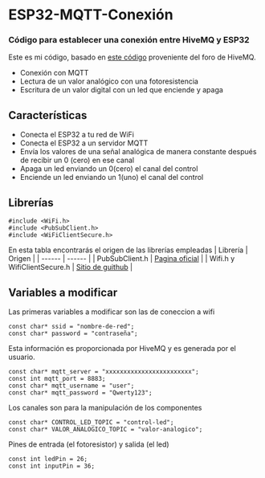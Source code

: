 # ESP32-MQTT-Conexión
### Código para establecer una conexión entre HiveMQ y ESP32
Este es mi código, basado en [este código](https://community.hivemq.com/t/hivemq-using-esp32-and-nodered/1291) proveniente del foro de HiveMQ.

- Conexión con MQTT
- Lectura de un valor analógico con una fotoresistencia
- Escritura de un valor digital con un led que enciende y apaga

## Características

- Conecta el ESP32 a tu red de WiFi
- Conecta el ESP32 a un servidor MQTT
- Envía los valores de una señal analógica de manera constante después de recibir un 0 (cero) en ese canal
- Apaga un led enviando un 0(cero) el canal del control
- Enciende un led enviando un 1(uno) el canal del control

## Librerías
```
#include <WiFi.h>
#include <PubSubClient.h>
#include <WiFiClientSecure.h>
```
En esta tabla encontrarás el origen de las librerías empleadas
| Librería | Origen |
| ------ | ------ |
| PubSubClient.h | [Pagina oficial](https://pubsubclient.knolleary.net/) |
| Wifi.h y WifiClientSecure.h | [Sitio de guithub](https://github.com/arduino-libraries/Arduino_ESP32_OTA) |

## Variables a modificar
Las primeras variables a modificar son las de coneccion a wifi
```
const char* ssid = "nombre-de-red";
const char* password = "contraseña";
```
Esta información es proporcionada por HiveMQ y es generada por el usuario.
```
const char* mqtt_server = "xxxxxxxxxxxxxxxxxxxxxxxx";
const int mqtt_port = 8883;
const char* mqtt_username = "user";
const char* mqtt_password = "Qwerty123";
```
Los canales son para la manipulación de los componentes
```
const char* CONTROL_LED_TOPIC = "control-led";
const char* VALOR_ANALOGICO_TOPIC = "valor-analogico";
```
Pines de entrada (el fotoresistor) y salida (el led)
```
const int ledPin = 26;
const int inputPin = 36;
```
